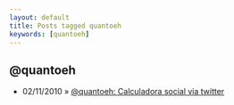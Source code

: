 ```yaml
---
layout: default
title: Posts tagged quantoeh
keywords: [quantoeh]
---
```

<h2 class="category">@quantoeh</h2>
<ul class="posts">
<li>
<p>
<span class="date">02/11/2010</span> &raquo;
<a href="/blog/quantoeh-calculadora-social-via-twitter">@quantoeh: Calculadora social via twitter</a>
</p>
</li>
</ul>
